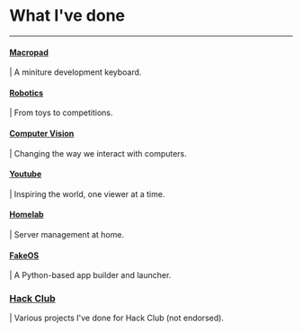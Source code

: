 # What I've done
***

#### [Macropad](Projects/macropad.md)
| A miniture development keyboard.

#### [Robotics](Projects/robotics.md)
| From toys to competitions.

#### [Computer Vision](Projects/cv.md)
| Changing the way we interact with computers.

#### [Youtube](Projects/youtube.md)
| Inspiring the world, one viewer at a time.
		
#### [Homelab](Projects/homelab.md)
| Server management at home.
		
#### [FakeOS](Projects/fakeos.md)
| A Python-based app builder and launcher.

### [Hack Club](Projects/HackClub/HackClub.md)
| Various projects I've done for Hack Club (not endorsed).